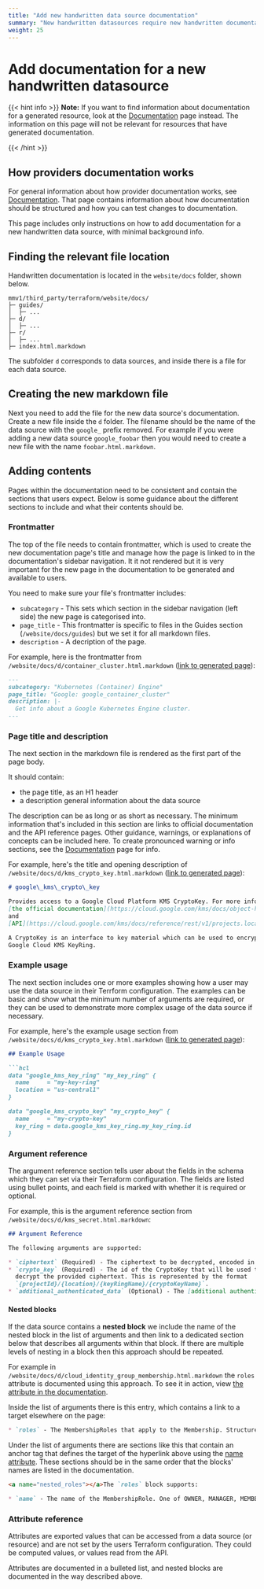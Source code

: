 ```yaml
---
title: "Add new handwritten data source documentation"
summary: "New handwritten datasources require new handwritten documentation to be created"
weight: 25
---
```


# Add documentation for a new handwritten datasource

{{< hint info >}}
**Note:** If you want to find information about documentation for a generated resource, look at the [Documentation](#documentation) page instead. The information on this page will not be relevant for resources that have generated documentation.

{{< /hint >}}

## How providers documentation works

For general information about how provider documentation works, see [Documentation](#documentation).
That page contains information about how documentation should be structured and how you can test changes to documentation.

This page includes only instructions on how to add documentation for a new handwritten data source, with minimal background info.

## Finding the relevant file location

Handwritten documentation is located in the `website/docs` folder, shown below.

```
mmv1/third_party/terraform/website/docs/
├─ guides/
│  ├─ ...
├─ d/
│  ├─ ...
├─ r/
│  ├─ ...
├─ index.html.markdown
```

The subfolder `d` corresponds to data sources, and inside there is a file for each data source.

## Creating the new markdown file

Next you need to add the file for the new data source's documentation. Create a new file inside the `d` folder. The filename should be the name of the data source with the `google_` prefix removed. For example if you were adding a new data source `google_foobar` then you would need to create a new file with the name `foobar.html.markdown`.

## Adding contents

Pages within the documentation need to be consistent and contain the sections that users expect. Below is some guidance about the different sections to include and what their contents should be.

### Frontmatter

The top of the file needs to contain frontmatter, which is used to create the new documentation page's title and manage how the page is linked to in the documentation's sidebar navigation. It it not rendered but it is very important for the new page in the documentation to be generated and available to users.

You need to make sure your file's frontmatter includes:
- `subcategory` - This sets which section in the sidebar navigation (left side) the new page is categorised into.
- `page_title` - This frontmatter is specific to files in the Guides section (`/website/docs/guides`) but we set it for all markdown files.
- `description` - A decription of the page.

For example, here is the frontmatter from `/website/docs/d/container_cluster.html.markdown` ([link to generated page](https://registry.terraform.io/providers/hashicorp/google/latest/docs/data-sources/container_cluster)):

```markdown
---
subcategory: "Kubernetes (Container) Engine"
page_title: "Google: google_container_cluster"
description: |-
  Get info about a Google Kubernetes Engine cluster.
---
```

### Page title and description

The next section in the markdown file is rendered as the first part of the page body.

It should contain:
- the page title, as an H1 header
- a description general information about the data source

The description can be as long or as short as necessary. The minimum information that's included in this section are links to official documentation and the API reference pages. Other guidance, warnings, or explanations of concepts can be included here. To create pronounced warning or info sections, see the [Documentation](#documentation) page for info.

For example, here's the title and opening description of `/website/docs/d/kms_crypto_key.html.markdown` ([link to generated page](https://registry.terraform.io/providers/hashicorp/google/latest/docs/data-sources/kms_crypto_key)):

```markdown
# google\_kms\_crypto\_key

Provides access to a Google Cloud Platform KMS CryptoKey. For more information see
[the official documentation](https://cloud.google.com/kms/docs/object-hierarchy#key)
and
[API](https://cloud.google.com/kms/docs/reference/rest/v1/projects.locations.keyRings.cryptoKeys).

A CryptoKey is an interface to key material which can be used to encrypt and decrypt data. A CryptoKey belongs to a
Google Cloud KMS KeyRing.
```

### Example usage

The next section includes one or more examples showing how a user may use the data source in their Terrform configuration. The examples can be basic and show what the minimum number of arguments are required, or they can be used to demonstrate more complex usage of the data source if necessary.

For example, here's the example usage section from `/website/docs/d/kms_crypto_key.html.markdown` ([link to generated page](https://registry.terraform.io/providers/hashicorp/google/latest/docs/data-sources/kms_crypto_key)):

```markdown
## Example Usage

```hcl
data "google_kms_key_ring" "my_key_ring" {
  name     = "my-key-ring"
  location = "us-central1"
}

data "google_kms_crypto_key" "my_crypto_key" {
  name     = "my-crypto-key"
  key_ring = data.google_kms_key_ring.my_key_ring.id
}
```

### Argument reference

The argument reference section tells user about the fields in the schema which they can set via their Terraform configuration. The fields are listed using bullet points, and each field is marked with whether it is required or optional.

For example, this is the argument reference section from `/website/docs/d/kms_secret.html.markdown`:

```markdown
## Argument Reference

The following arguments are supported:

* `ciphertext` (Required) - The ciphertext to be decrypted, encoded in base64
* `crypto_key` (Required) - The id of the CryptoKey that will be used to
  decrypt the provided ciphertext. This is represented by the format
  `{projectId}/{location}/{keyRingName}/{cryptoKeyName}`.
* `additional_authenticated_data` (Optional) - The [additional authenticated data](https://cloud.google.com/kms/docs/additional-authenticated-data) used for integrity checks during encryption and decryption.
```

#### Nested blocks

If the data source contains a **nested block** we include the name of the nested block in the list of arguments and then link to a dedicated section below that describes all arguments within that block. If there are multiple levels of nesting in a block then this approach should be repeated.

For example in `/website/docs/d/cloud_identity_group_membership.html.markdown` the `roles` attribute is documented using this approach. To see it in action, view [the attribute in the documentation](https://registry.terraform.io/providers/hashicorp/google/latest/docs/data-sources/cloud_identity_group_membership#roles).

Inside the list of arguments there is this entry, which contains a link to a target elsewhere on the page:

```markdown
* `roles` - The MembershipRoles that apply to the Membership. Structure is [documented below](#nested_roles).
```

Under the list of arguments there are sections like this that contain an anchor tag that defines the target of the hyperlink above using the [name attribute](https://developer.mozilla.org/en-US/docs/Web/HTML/Element/a#attr-name). These sections should be in the same order that the blocks' names are listed in the documentation.

```markdown
<a name="nested_roles"></a>The `roles` block supports:

* `name` - The name of the MembershipRole. One of OWNER, MANAGER, MEMBER.
```

### Attribute reference

Attributes are exported values that can be accessed from a data source (or resource) and are not set by the users Terraform configuration. They could be computed values, or values read from the API.

Attributes are documented in a bulleted list, and nested blocks are documented in the way described above.